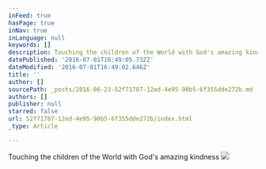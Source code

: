 ```yaml
---
inFeed: true
hasPage: true
inNav: true
inLanguage: null
keywords: []
description: Touching the children of the World with God's amazing kindness
datePublished: '2016-07-01T16:49:05.732Z'
dateModified: '2016-07-01T16:49:02.646Z'
title: ''
author: []
sourcePath: _posts/2016-06-23-52f71787-12ed-4e95-90b5-6f355dde272b.md
authors: []
publisher: null
starred: false
url: 52f71787-12ed-4e95-90b5-6f355dde272b/index.html
_type: Article

---
```

Touching the children of the World with God's amazing kindness
![](https://the-grid-user-content.s3-us-west-2.amazonaws.com/da9c3788-c9df-43a2-88dc-c866f46f9f53.jpg)